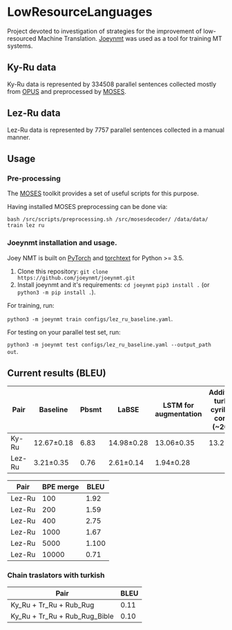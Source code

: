 # LowResourceLanguages
Project devoted to investigation of strategies for the improvement of low-resourced Machine Translation. [Joeynmt](https://github.com/joeynmt/joeynmt) was used as a tool for training MT systems.

## Ky-Ru data
Ky-Ru data is represented by 334508 parallel sentences collected mostly from [OPUS](http://opus.nlpl.eu/) and preprocessed by [MOSES](http://www.statmt.org/moses/).

## Lez-Ru data
Lez-Ru data is represented by 7757 parallel sentences collected in a manual manner.

## Usage

### Pre-processing

The [MOSES](http://www.statmt.org/moses/) toolkit provides a set of useful scripts for this purpose. 

Having installed MOSES preprocessing can be done via:

`bash /src/scripts/preprocessing.sh /src/mosesdecoder/ /data/data/ train lez ru`


### Joeynmt installation and usage.
Joey NMT is built on [PyTorch](https://pytorch.org/) and [torchtext](https://github.com/pytorch/text) for Python >= 3.5.
  1. Clone this repository:
  `git clone https://github.com/joeynmt/joeynmt.git`
  2. Install joeynmt and it's requirements:
  `cd joeynmt`
  `pip3 install .` (or `python3 -m pip install .`).
  
 For training, run:
 
 `python3 -m joeynmt train configs/lez_ru_baseline.yaml`.
  
 For testing on your parallel test set, run:
 
`python3 -m joeynmt test configs/lez_ru_baseline.yaml --output_path out`.

## Current results (BLEU)

| Pair  | Baseline | Pbsmt | LaBSE | LSTM for augmentation | Additional turkish cyrillized corpus (~200k) |
| ------------- | ------------- | ------------- | ------------- | ------------- | ------------- |
| Ky-Ru  | 12.67±0.18   | 6.83 | 14.98±0.28   | 13.06±0.35 | 13.25 |
| Lez-Ru  | 3.21±0.35  | 0.76 | 2.61±0.14 | 1.94±0.28 |

| Pair  | BPE merge | BLEU
| ------------- | ------------- | ------------- |
| Lez-Ru | 100  | 1.92 |
| Lez-Ru | 200   | 1.59 |
| Lez-Ru | 400   | 2.75 |
| Lez-Ru | 1000   | 1.67 |
| Lez-Ru | 5000   | 1.100 |
| Lez-Ru | 10000   | 0.71 |


### Chain traslators with turkish

| Pair  | BLEU | 
| ------------- | ------------- |
| Ky_Ru + Tr_Ru + Rub_Rug  | 0.11   |
| Ky_Ru + Tr_Ru + Rub_Rug_Bible  | 0.10  |
